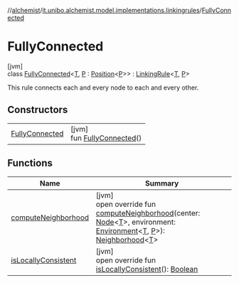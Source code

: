 //[alchemist](../../../index.md)/[it.unibo.alchemist.model.implementations.linkingrules](../index.md)/[FullyConnected](index.md)

# FullyConnected

[jvm]\
class [FullyConnected](index.md)<[T](index.md), [P](index.md) : [Position](../../it.unibo.alchemist.model.interfaces/-position/index.md)<[P](index.md)>> : [LinkingRule](../../it.unibo.alchemist.model.interfaces/-linking-rule/index.md)<[T](index.md), [P](index.md)> 

This rule connects each and every node to each and every other.

## Constructors

| | |
|---|---|
| [FullyConnected](-fully-connected.md) | [jvm]<br>fun [FullyConnected](-fully-connected.md)() |

## Functions

| Name | Summary |
|---|---|
| [computeNeighborhood](compute-neighborhood.md) | [jvm]<br>open override fun [computeNeighborhood](compute-neighborhood.md)(center: [Node](../../it.unibo.alchemist.model.interfaces/-node/index.md)<[T](index.md)>, environment: [Environment](../../it.unibo.alchemist.model.interfaces/-environment/index.md)<[T](index.md), [P](index.md)>): [Neighborhood](../../it.unibo.alchemist.model.interfaces/-neighborhood/index.md)<[T](index.md)> |
| [isLocallyConsistent](is-locally-consistent.md) | [jvm]<br>open override fun [isLocallyConsistent](is-locally-consistent.md)(): [Boolean](https://kotlinlang.org/api/latest/jvm/stdlib/kotlin/-boolean/index.html) |
